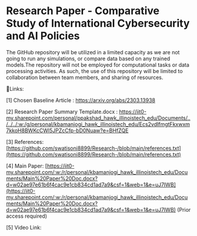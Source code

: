 # Research Paper - Comparative Study of International Cybersecurity and AI Policies

The GitHub repository will be utilized in a limited capacity as we are not going to run any simulations, or compare data based on any trained models.The repository will not be employed for computational tasks or data processing activities. As such, the use of this repository will be limited to collaboration between team members, and sharing of resources.

🔗Links:

[1] Chosen Baseline Article : https://arxiv.org/abs/2303.13938

[2] Research Paper Summary Template.docx : https://iit0-my.sharepoint.com/personal/ppakshad_hawk_illinoistech_edu/Documents/../../../:w:/g/personal/kbamanjogi_hawk_illinoistech_edu/Ecs2vdIfmgtFkxwxm7kkoH8BWKcCWl5JPZcCfp-bD0Nuaw?e=BHfZQE

[3] References: [https://github.com/swatisoni8899/Research-/blob/main/references.txt](https://github.com/swatisoni8899/Research-/blob/main/references.txt) 

[4] Main Paper: [https://iit0-my.sharepoint.com/:w:/r/personal/kbamanjogi_hawk_illinoistech_edu/Documents/Main%20Paper%20Doc.docx?d=w02ae97e61b6f4cac9e1cb834cd1ad7a9&csf=1&web=1&e=uJ7IWB](https://iit0-my.sharepoint.com/:w:/r/personal/kbamanjogi_hawk_illinoistech_edu/Documents/Main%20Paper%20Doc.docx?d=w02ae97e61b6f4cac9e1cb834cd1ad7a9&csf=1&web=1&e=uJ7IWB) (Prior access required)

[5] Video Link: 
